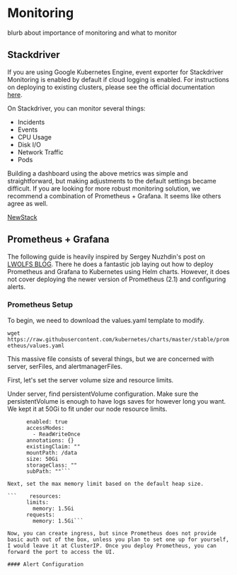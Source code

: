 # Monitoring

blurb about importance of monitoring and what to monitor

## Stackdriver

If you are using Google Kubernetes Engine, event exporter for Stackdriver Monitoring is enabled by default if cloud logging is enabled. For instructions on deploying to existing clusters, please see the official documentation [here](https://kubernetes.io/docs/tasks/debug-application-cluster/events-stackdriver/).

On Stackdriver, you can monitor several things:
- Incidents
- Events
- CPU Usage
- Disk I/O
- Network Traffic
- Pods

Building a dashboard using the above metrics was simple and straightforward, but making adjustments to the default settings became difficult. If you are looking for more robust monitoring solution, we recommend a combination of Prometheus + Grafana. It seems like others agree as well. 

[NewStack](https://thenewstack.io/5-tools-monitoring-kubernetes-scale-production/)

## Prometheus + Grafana

The following guide is heavily inspired by Sergey Nuzhdin's post on [LWOLFS BLOG](https://blog.lwolf.org/post/going-open-source-in-monitoring-part-i-deploying-prometheus-and-grafana-to-kubernetes/). There he does a fantastic job laying out how to deploy Prometheus and Grafana to Kubernetes using Helm charts. However, it does not cover deploying the newer version of Prometheus (2.1) and configuring alerts. 

### Prometheus Setup
To begin, we need to download the values.yaml template to modify.

``` wget https://raw.githubusercontent.com/kubernetes/charts/master/stable/prometheus/values.yaml ```

This massive file consists of several things, but we are concerned with server, serFiles, and alertmanagerFiles. 

First, let's set the server volume size and resource limits. 

Under server, find persistentVolume configuration. Make sure the persistentVolume is enough to have logs saves for however long you want. We kept it at 50Gi to fit under our node resource limits. 

```    persistentVolume:
      enabled: true
      accessModes:
        - ReadWriteOnce
      annotations: {}
      existingClaim: ""
      mountPath: /data
      size: 50Gi
      storageClass: ""
      subPath: ""```

Next, set the max memory limit based on the default heap size. 

```    resources:
      limits:
        memory: 1.5Gi
      requests:
        memory: 1.5Gi```

Now, you can create ingress, but since Prometheus does not provide basic auth out of the box, unless you plan to set one up for yourself, I would leave it at ClusterIP. Once you deploy Prometheus, you can forward the port to access the UI. 

#### Alert Configuration 
